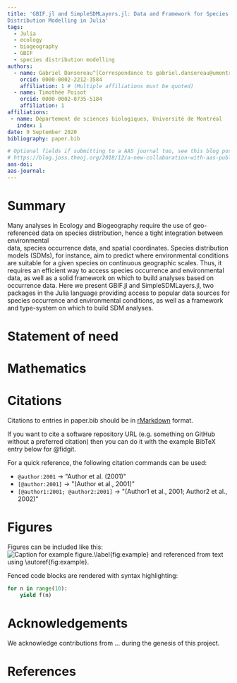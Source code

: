 ```yaml
---
title: 'GBIF.jl and SimpleSDMLayers.jl: Data and Framework for Species 
Distribution Modelling in Julia'
tags:
  - Julia
  - ecology
  - biogeography
  - GBIF
  - species distribution modelling
authors:
  - name: Gabriel Dansereau^[Correspondance to gabriel.dansereau@umontreal.ca]
    orcid: 0000-0002-2212-3584
    affiliation: 1 # (Multiple affiliations must be quoted)
  - name: Timothée Poisot
    orcid: 0000-0002-0735-5184
    affiliation: 1
affiliations:
 - name: Département de sciences biologiques, Université de Montréal
   index: 1
date: 9 September 2020
bibliography: paper.bib

# Optional fields if submitting to a AAS journal too, see this blog post:
# https://blog.joss.theoj.org/2018/12/a-new-collaboration-with-aas-publishing
aas-doi:
aas-journal:
---
```


# Summary

Many analyses in Ecology and Biogeography require the use of geo-referenced 
data on species distribution, hence a tight integration between environmental  
data, species occurrence data, and spatial coordinates. Species distribution
models (SDMs), for instance, aim to predict where environmental conditions
are suitable for a given species on continuous geographic scales. Thus, it
requires an efficient way to access species occurrence and environmental data,
as well as a solid framework on which to build analyses based on occurrence
data. Here we present GBIF.jl and SimpleSDMLayers.jl, two packages in the Julia
language providing access to popular data sources for species occurrence and
environmental conditions, as well as a framework and type-system on which to
build SDM analyses.

# Statement of need 

# Mathematics

# Citations

Citations to entries in paper.bib should be in
[rMarkdown](http://rmarkdown.rstudio.com/authoring_bibliographies_and_citations.html)
format.

If you want to cite a software repository URL (e.g. something on GitHub without a preferred
citation) then you can do it with the example BibTeX entry below for @fidgit.

For a quick reference, the following citation commands can be used:
- `@author:2001`  ->  "Author et al. (2001)"
- `[@author:2001]` -> "(Author et al., 2001)"
- `[@author1:2001; @author2:2001]` -> "(Author1 et al., 2001; Author2 et al., 2002)"

# Figures

Figures can be included like this:
![Caption for example figure.\label{fig:example}](figure.png)
and referenced from text using \autoref{fig:example}.

Fenced code blocks are rendered with syntax highlighting:
```python
for n in range(10):
    yield f(n)
```	

# Acknowledgements

We acknowledge contributions from ... during the genesis of this project.

# References
